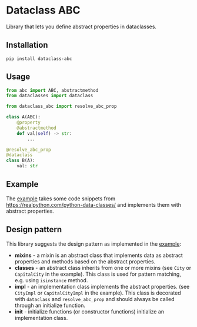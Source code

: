 # Dataclass ABC

Library that lets you define abstract properties in dataclasses. 

## Installation

```pip install dataclass-abc```

## Usage

``` python
from abc import ABC, abstractmethod
from dataclasses import dataclass

from dataclass_abc import resolve_abc_prop

class A(ABC):
    @property
    @abstractmethod
    def val(self) -> str:
        ...

@resolve_abc_prop
@dataclass
class B(A):
    val: str
```

## Example

The [example](https://github.com/MichaelSchneeberger/dataclass-abc/tree/master/example)
takes some code snippets from https://realpython.com/python-data-classes/ and
implements them with abstract properties.

## Design pattern

This library suggests the design pattern as implemented in the 
[example](https://github.com/MichaelSchneeberger/dataclass-abc/tree/master/example):

- **mixins** - a mixin is an abstract class that implements data as abstract
properties and methods based on the abstract properties.
- **classes** - an abstract class inherits from one or more mixins
(see `City` or `CapitalCity` in the example). This class is used for pattern matching,
e.g. using `isinstance` method.
- **impl** - an implementation class implements the abstract properties. 
(see `CityImpl` or `CapitalCityImpl` in the example). This class is decorated with
`dataclass` and `resolve_abc_prop` and should always be called through an 
initialize function.
- **init** - initialize functions (or constructor functions) initialize an 
implementation class.
